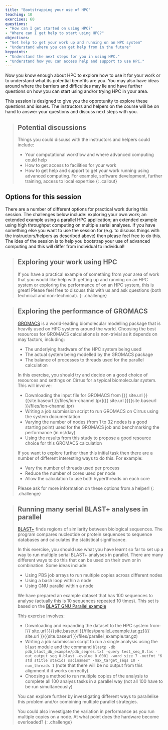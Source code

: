 ```yaml
---
title: "Bootstrapping your use of HPC"
teaching: 10
exercises: 60
questions:
- "How can I get started on using HPC?"
- "Where can I get help to start using HPC?"
objectives:
- "Get help to get your work up and running on an HPC system"
- "Understand where you can get help from in the future"
keypoints:
- "Understand the next steps for you in using HPC."
- "Understand how you can access help and support to use HPC."
---
```


Now you know enough about HPC to explore how to use it for your work or to understand
what its potential benefits are you. You may also have ideas around where the 
barriers and difficulties may lie and have further questions on how you can 
start using and/or trying HPC in your area.

This session is designed to give you the opprotunity to explore these questions and
issues. The instructors and helpers on the course will be on hand to answer your
questions and discuss next steps with you.

> ## Potential discussions
>
> Things you could discuss with the instructors and helpers could include:
>
> - Your computational workflow and where advanced computing could help
> - How to get access to facilities for your work
> - How to get help and support to get your work running using advanced computing.
>   For example, software development, further training, access to local expertise
{: .callout}

## Options for this session

There are a number of different options for practical work during this session. The
challenges below include: exploring your own work; an extended example using a parallel
HPC application; an extended example using high throughput computing on multiple
serial analyses. If you have something else you want to use the session for (e.g. to
discuss things with the instructors/helpers as described above) then please feel free
to do this. The idea of the session is to help you bootstrap your use of advanced computing
and this will differ from individual to individual!

> ## Exploring your work using HPC
>
> If you have a practical example of something from your area of work that you would like
> help with getting up and running on an HPC system or exploring the performance of
> on an HPC system, this is great! Please feel free to discuss this with us and ask
> questions (both technical and non-technical).
{: .challenge}

> ## Exploring the performance of GROMACS
>
> [GROMACS](http://www.gromacs.org) is a world-leading biomolecular modelling package
> that is heavily used on HPC systems around the world. Choosing the best resources
> for GROMACS calculations is non-trivial as it depends on may factors, including:
>
> - The underlying hardware of the HPC system being used
> - The actual system being modelled by the GROMACS package
> - The balance of processes to threads used for the parallel calculation
>
> In this exercise, you should try and decide on a good choice of resources and settings
> on Cirrus for a typical biomolecular system. This will involve:
>
> - Downloading the input file for GROMACS from [{{ site.url }}{{site.baseurl }}/files/ion-channel.tpr]({{ site.url }}{{site.baseurl }}/files/ion-channel.tpr)
> - Writing a job submission script to run GROMACS on Cirrus using the system documentation
> - Varying the number of nodes (from 1 to 32 nodes is a good starting point) used for the GROMACS job
>   and benchmarking the performance (in ns/day)
> - Using the results from this study to propose a good resource choice for this GROMACS calculation
>
> If you want to explore further than this initial task then there are a number of 
> different interesting ways to do this. For example:
> 
> - Vary the number of threads used per process
> - Reduce the number of cores used per node
> - Allow the calculation to use both hyperthreads on each core
>
> Please ask for more information on these options from a helper!
{: .challenge}

> ## Running many serial BLAST+ analyses in parallel
>
> [BLAST+](https://blast.ncbi.nlm.nih.gov/Blast.cgi?CMD=Web&PAGE_TYPE=BlastDocs&DOC_TYPE=Download) finds
> regions of similarity between biological sequences. The program compares nucleotide or protein
> sequences to sequence databases and calculates the statistical significance.
>
> In this exercise, you should use what you have learnt so far to set up a way to run multiple
> serial BLAST+ analyses in parallel. There are many different ways to do this that can be used
> on their own or in combination. Some ideas include:
>
> - Using PBS job arrays to run multiple copies across different nodes
> - Using a bash loop within a node
> - Using GNU parallel within a node
>
> We have prepared an example dataset that has 100 sequences to analyse (actually this is 10
> sequences repeated 10 times). This set is based on the 
> [BLAST GNU Parallel example](https://github.com/LangilleLab/microbiome_helper/wiki/Quick-Introduction-to-GNU-Parallel)
>
> This exercise involves:
>
> - Downloading and expanding the dataset to the HPC system from:
    [{{ site.url }}{{site.baseurl }}/files/parallel_example.tar.gz]({{ site.url }}{{site.baseurl }}/files/parallel_example.tar.gz)
> - Writing a job submission script to run a single analysis using the `blast` module and the command
    `blastp -db pdb_blast_db_example/pdb_seqres.txt -query test_seq_0.fas -out output_seq_0.blast -evalue 0.0001 -word_size 7 -outfmt "6 std stitle staxids sscinames" -max_target_seqs 10 -num_threads 1` 
>   (note that there will be no output from this alignment if it works correctly).
> - Choosing a method to run multiple copies of the analysis to complete all 100 analyss tasks in a parallel way
>   (not all 100 have to be run simultaneously)
>
> You can explore further by investigating different ways to parallelise this problem and/or
> combining multiple parallel strategies.
>
> You could also investigate the variation in performance as you run multiple copies on a node.
> At what point does the hardware become overloaded?
{: .challenge}



